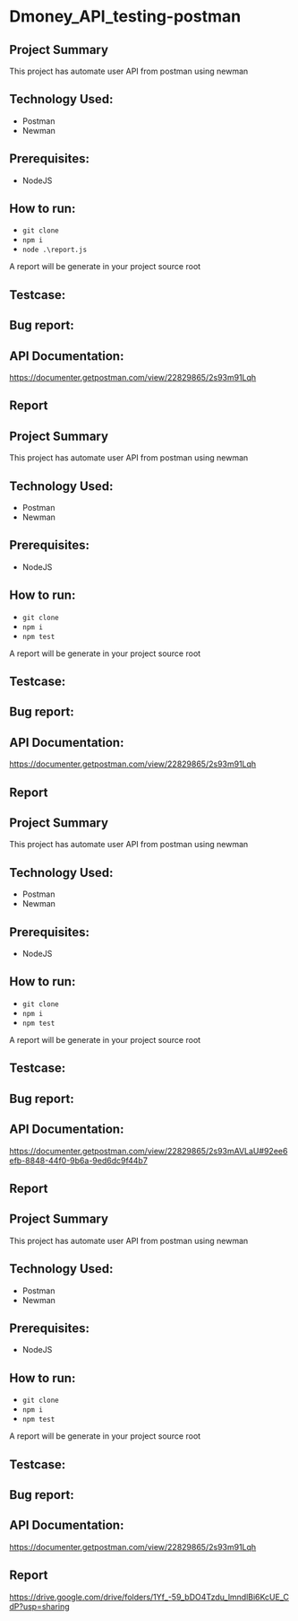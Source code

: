 # Dmoney_API_testing-postman

## Project Summary
This project has automate user API from postman using newman

## Technology Used:
- Postman
- Newman

## Prerequisites:
- NodeJS

## How to run:
- ``` git clone ```
- ``` npm i ```
- ``` node .\report.js ```

A report will be generate in your project source root

## Testcase:
<link>

## Bug report:
<link>

## API Documentation: 
https://documenter.getpostman.com/view/22829865/2s93m91Lqh

## Report
## Project Summary
This project has automate user API from postman using newman

## Technology Used:
- Postman
- Newman

## Prerequisites:
- NodeJS

## How to run:
- ``` git clone ```
- ``` npm i ```
- ``` npm test ```

A report will be generate in your project source root

## Testcase:
<link>

## Bug report:
<link>

## API Documentation: 
https://documenter.getpostman.com/view/22829865/2s93m91Lqh

## Report
## Project Summary
This project has automate user API from postman using newman

## Technology Used:
- Postman
- Newman

## Prerequisites:
- NodeJS

## How to run:
- ``` git clone ```
- ``` npm i ```
- ``` npm test ```

A report will be generate in your project source root

## Testcase:
<link>

## Bug report:
<link>

## API Documentation: 
https://documenter.getpostman.com/view/22829865/2s93mAVLaU#92ee6efb-8848-44f0-9b6a-9ed6dc9f44b7

## Report
## Project Summary
This project has automate user API from postman using newman

## Technology Used:
- Postman
- Newman

## Prerequisites:
- NodeJS

## How to run:
- ``` git clone ```
- ``` npm i ```
- ``` npm test ```

A report will be generate in your project source root

## Testcase:
<link>

## Bug report:
<link>

## API Documentation: 
https://documenter.getpostman.com/view/22829865/2s93m91Lqh

## Report
https://drive.google.com/drive/folders/1Yf_-59_bDO4Tzdu_lmndlBi6KcUE_CdP?usp=sharing

